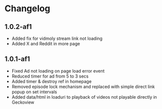 # Changelog

## **1.0.2-af1**
- Added fix for vidmoly stream link not loading
- Added X and Reddit in more page

## **1.0.1-af1**
- Fixed Ad not loading on page load error event
- Reduced timer for ad from 5 to 3 secs
- Added timer & destroy ref in homepage
- Removed episode lock mechanism and replaced with simple direct link popup on set intervals
- Added data/html in loaduri to playback of videos not playable directly in Geckoview
